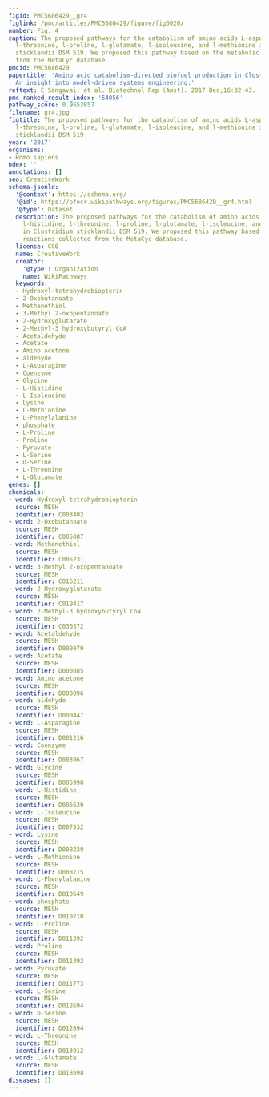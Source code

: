 ```yaml
---
figid: PMC5686429__gr4
figlink: /pmc/articles/PMC5686429/figure/fig0020/
number: Fig. 4
caption: The proposed pathways for the catabolism of amino acids L-asparagine, l-histidine,
  l-threonine, l-proline, l-glutamate, l-isoleucine, and l-methionine in Clostridium
  sticklandii DSM 519. We proposed this pathway based on the metabolic reactions collected
  from the MetaCyc database.
pmcid: PMC5686429
papertitle: 'Amino acid catabolism-directed biofuel production in Clostridium sticklandii:
  An insight into model-driven systems engineering.'
reftext: C Sangavai, et al. Biotechnol Rep (Amst). 2017 Dec;16:32-43.
pmc_ranked_result_index: '54056'
pathway_score: 0.9653857
filename: gr4.jpg
figtitle: The proposed pathways for the catabolism of amino acids L-asparagine, l-histidine,
  l-threonine, l-proline, l-glutamate, l-isoleucine, and l-methionine in Clostridium
  sticklandii DSM 519
year: '2017'
organisms:
- Homo sapiens
ndex: ''
annotations: []
seo: CreativeWork
schema-jsonld:
  '@context': https://schema.org/
  '@id': https://pfocr.wikipathways.org/figures/PMC5686429__gr4.html
  '@type': Dataset
  description: The proposed pathways for the catabolism of amino acids L-asparagine,
    l-histidine, l-threonine, l-proline, l-glutamate, l-isoleucine, and l-methionine
    in Clostridium sticklandii DSM 519. We proposed this pathway based on the metabolic
    reactions collected from the MetaCyc database.
  license: CC0
  name: CreativeWork
  creator:
    '@type': Organization
    name: WikiPathways
  keywords:
  - Hydroxyl-tetrahydrobiopterin
  - 2-Oxobutanoate
  - Methanethiol
  - 3-Methyl 2-oxopentanoate
  - 2-Hydroxyglutarate
  - 2-Methyl-3 hydroxybutyryl CoA
  - Acetaldehyde
  - Acetate
  - Amino acetone
  - aldehyde
  - L-Asparagine
  - Coenzyme
  - Glycine
  - L-Histidine
  - L-Isoleucine
  - Lysine
  - L-Methionine
  - L-Phenylalanine
  - phosphate
  - L-Proline
  - Proline
  - Pyruvate
  - L-Serine
  - D-Serine
  - L-Threonine
  - L-Glutamate
genes: []
chemicals:
- word: Hydroxyl-tetrahydrobiopterin
  source: MESH
  identifier: C003402
- word: 2-Oxobutanoate
  source: MESH
  identifier: C005087
- word: Methanethiol
  source: MESH
  identifier: C005231
- word: 3-Methyl 2-oxopentanoate
  source: MESH
  identifier: C016211
- word: 2-Hydroxyglutarate
  source: MESH
  identifier: C019417
- word: 2-Methyl-3 hydroxybutyryl CoA
  source: MESH
  identifier: C030372
- word: Acetaldehyde
  source: MESH
  identifier: D000079
- word: Acetate
  source: MESH
  identifier: D000085
- word: Amino acetone
  source: MESH
  identifier: D000096
- word: aldehyde
  source: MESH
  identifier: D000447
- word: L-Asparagine
  source: MESH
  identifier: D001216
- word: Coenzyme
  source: MESH
  identifier: D003067
- word: Glycine
  source: MESH
  identifier: D005998
- word: L-Histidine
  source: MESH
  identifier: D006639
- word: L-Isoleucine
  source: MESH
  identifier: D007532
- word: Lysine
  source: MESH
  identifier: D008239
- word: L-Methionine
  source: MESH
  identifier: D008715
- word: L-Phenylalanine
  source: MESH
  identifier: D010649
- word: phosphate
  source: MESH
  identifier: D010710
- word: L-Proline
  source: MESH
  identifier: D011392
- word: Proline
  source: MESH
  identifier: D011392
- word: Pyruvate
  source: MESH
  identifier: D011773
- word: L-Serine
  source: MESH
  identifier: D012694
- word: D-Serine
  source: MESH
  identifier: D012694
- word: L-Threonine
  source: MESH
  identifier: D013912
- word: L-Glutamate
  source: MESH
  identifier: D018698
diseases: []
---
```

